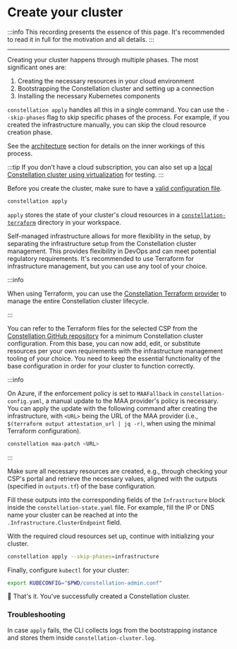 # Create your cluster

:::info
This recording presents the essence of this page. It's recommended to read it in full for the motivation and all details.
:::

<asciinemaWidget src="/constellation/assets/create-cluster.cast" rows="20" cols="112" idleTimeLimit="3" preload="true" theme="edgeless" />

---

Creating your cluster happens through multiple phases.
The most significant ones are:

1. Creating the necessary resources in your cloud environment
2. Bootstrapping the Constellation cluster and setting up a connection
3. Installing the necessary Kubernetes components

`constellation apply` handles all this in a single command.
You can use the `--skip-phases` flag to skip specific phases of the process.
For example, if you created the infrastructure manually, you can skip the cloud resource creation phase.

See the [architecture](../architecture/orchestration.md) section for details on the inner workings of this process.

:::tip
If you don't have a cloud subscription, you can also set up a [local Constellation cluster using virtualization](../getting-started/first-steps-local.md) for testing.
:::

Before you create the cluster, make sure to have a [valid configuration file](./config.md).

<tabs groupId="usage">
<tabItem value="cli" label="CLI">

```bash
constellation apply
```

`apply` stores the state of your cluster's cloud resources in a [`constellation-terraform`](../architecture/orchestration.md#cluster-creation-process) directory in your workspace.

</tabItem>
<tabItem value="self-managed" label="Self-managed">

Self-managed infrastructure allows for more flexibility in the setup, by separating the infrastructure setup from the Constellation cluster management.
This provides flexibility in DevOps and can meet potential regulatory requirements.
It's recommended to use Terraform for infrastructure management, but you can use any tool of your choice.

:::info

  When using Terraform, you can use the [Constellation Terraform provider](./terraform-provider.md) to manage the entire Constellation cluster lifecycle.

:::

You can refer to the Terraform files for the selected CSP from the [Constellation GitHub repository](https://github.com/edgelesssys/constellation/tree/main/terraform/infrastructure) for a minimum Constellation cluster configuration. From this base, you can now add, edit, or substitute resources per your own requirements with the infrastructure
management tooling of your choice. You need to keep the essential functionality of the base configuration in order for your cluster to function correctly.

<!-- vale off -->

:::info

  On Azure, if the enforcement policy is set to `MAAFallback` in `constellation-config.yaml`, a manual update to the MAA provider's policy is necessary.
  You can apply the update with the following command after creating the infrastructure, with `<URL>` being the URL of the MAA provider (i.e., `$(terraform output attestation_url | jq -r)`, when using the minimal Terraform configuration).

  ```bash
  constellation maa-patch <URL>
  ```

:::

<!-- vale on -->

Make sure all necessary resources are created, e.g., through checking your CSP's portal and retrieve the necessary values, aligned with the outputs (specified in `outputs.tf`) of the base configuration.

Fill these outputs into the corresponding fields of the `Infrastructure` block inside the `constellation-state.yaml` file. For example, fill the IP or DNS name your cluster can be reached at into the `.Infrastructure.ClusterEndpoint` field.

With the required cloud resources set up, continue with initializing your cluster.

```bash
constellation apply --skip-phases=infrastructure
```

</tabItem>
</tabs>

Finally, configure `kubectl` for your cluster:

```bash
export KUBECONFIG="$PWD/constellation-admin.conf"
```

🏁 That's it. You've successfully created a Constellation cluster.

### Troubleshooting

In case `apply` fails, the CLI collects logs from the bootstrapping instance and stores them inside `constellation-cluster.log`.
